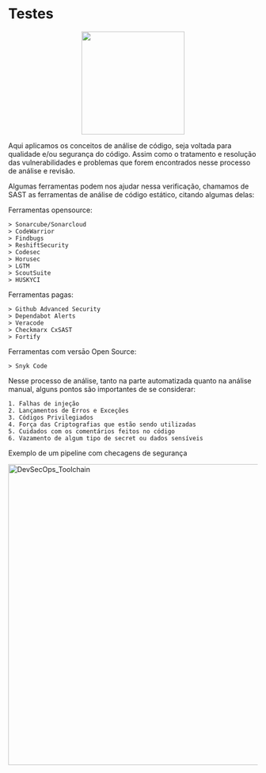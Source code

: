 # Testes

<p align="center">  
<img src="https://media.giphy.com/media/82MkOzEyyXeSLkgWyv/giphy.gif" width="208"/>

</p>

Aqui aplicamos os conceitos de análise de código, seja voltada para qualidade e/ou segurança do código. Assim como o tratamento e resolução das vulnerabilidades e problemas que forem encontrados nesse processo de análise e revisão. 

Algumas ferramentas podem nos ajudar nessa verificação, chamamos de SAST as ferramentas de análise de código estático, citando algumas delas:

Ferramentas opensource:

    > Sonarcube/Sonarcloud
    > CodeWarrior
    > Findbugs
    > ReshiftSecurity 
    > Codesec
    > Horusec
    > LGTM
    > ScoutSuite
    > HUSKYCI
  
Ferramentas pagas:

    > Github Advanced Security
    > Dependabot Alerts 
    > Veracode
    > Checkmarx CxSAST
    > Fortify
    
 Ferramentas com versāo Open Source:
 
    > Snyk Code

Nesse processo de análise, tanto na parte automatizada quanto na análise manual, alguns pontos são importantes de se considerar: 

    1. Falhas de injeção 
    2. Lançamentos de Erros e Exceções 
    3. Códigos Privilegiados 
    4. Força das Criptografias que estão sendo utilizadas 
    5. Cuidados com os comentários feitos no código 
    6. Vazamento de algum tipo de secret ou dados sensíveis
    
Exemplo de um pipeline com checagens de segurança

<img width="608" alt="DevSecOps_Toolchain" src="https://user-images.githubusercontent.com/46326549/180659993-140f6a44-d140-49ec-982b-6cd23c43b21f.png">


